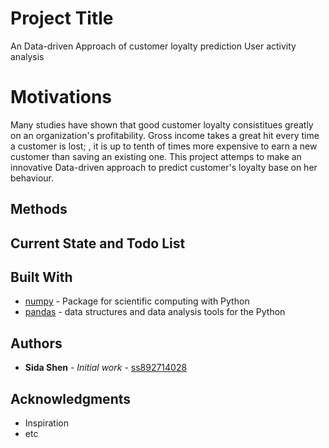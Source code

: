 # Project Title
An Data-driven Approach of customer loyalty prediction
User activity analysis

# Motivations
Many studies have shown that good customer loyalty consistitues greatly on an organization's profitability. Gross income takes a great hit every time a customer is lost; , it is up to tenth of times more expensive to earn a new customer than saving an existing one. This project attemps to make an innovative Data-driven approach to predict customer's loyalty base on her behaviour.





## Methods



## Current State and Todo List



## Built With

* [numpy](http://www.numpy.org/) - Package for scientific computing with Python
* [pandas](https://pandas.pydata.org/) - data structures and data analysis tools for the Python






## Authors

* **Sida Shen** - *Initial work* - [ss892714028](https://github.com/ss892714028)



## Acknowledgments

* Inspiration
* etc
